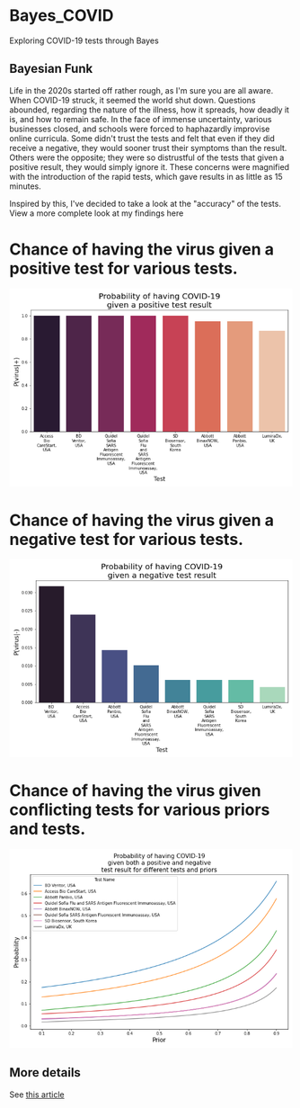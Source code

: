 # Bayes_COVID
Exploring COVID-19 tests through Bayes

 ## Bayesian Funk
Life in the 2020s started off rather rough, as I'm sure you are all aware. When COVID-19 struck, it seemed the world shut down. Questions abounded, regarding the nature of the illness, how it spreads, how deadly it is, and how to remain safe. In the face of immense uncertainty, various businesses closed, and schools were forced to haphazardly improvise online curricula. Some didn't trust the tests and felt that even if they did receive a negative, they would sooner trust their symptoms than the result. Others were the opposite; they were so distrustful of the tests that given a positive result, they would simply ignore it. These concerns were magnified with the introduction of the rapid tests, which gave results in as little as 15 minutes.

Inspired by this, I've decided to take a look at the "accuracy" of the tests. View a more complete look at my findings here

# Chance of having the virus given a positive test for various tests.
![Chance of having the virus given a positive test for various tests](Images/prob_v_given_pos.png "Probabilities when Positive")
# Chance of having the virus given a negative test for various tests.
![Chance of having the virus given a negative test for various tests](Images/prob_v_given_neg.png "Probabilities when Positive")
# Chance of having the virus given conflicting tests for various priors and tests.
![Chance of having the virus given a positive test for various tests](Images/prob_v_given_pos_neg.png "Probabilities when Positive")

## More details
See [this article](https://acyutiamco.medium.com/bayesian-funk-a39f7c4495f8)
